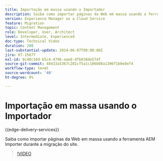 ```yaml
---
title: Importação em massa usando o Importador
description: Saiba como importar páginas da Web em massa usando a ferramenta AEM Importer durante a migração do site.
version: Experience Manager as a Cloud Service
feature: Migration
topic: Content Management
role: Developer, User, Architect
level: Intermediate, Experienced
doc-type: Technical Video
duration: 208
last-substantial-update: 2024-06-07T00:00:00Z
jira: KT-15677
exl-id: 8c40c16d-b5c4-4796-aae8-dfb838de574f
source-git-commit: 48433a5367c281cf5a1c106b08a1306f1b0e8ef4
workflow-type: tm+mt
source-wordcount: '40'
ht-degree: 0%

---
```


# Importação em massa usando o Importador

{{edge-delivery-services}}

Saiba como importar páginas da Web em massa usando a ferramenta AEM Importer durante a migração do site.

>[!VIDEO](https://video.tv.adobe.com/v/3445890/?learn=on&captions=por_br)
